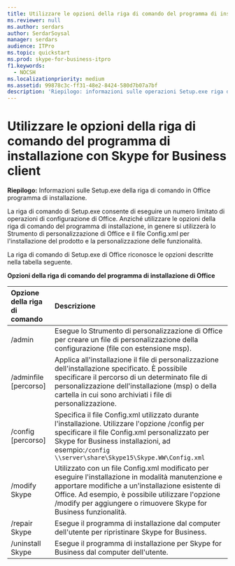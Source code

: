 ```yaml
---
title: Utilizzare le opzioni della riga di comando del programma di installazione con Skype for Business client
ms.reviewer: null
ms.author: serdars
author: SerdarSoysal
manager: serdars
audience: ITPro
ms.topic: quickstart
ms.prod: skype-for-business-itpro
f1.keywords:
  - NOCSH
ms.localizationpriority: medium
ms.assetid: 99878c3c-ff31-48e2-8424-580d7b07a7bf
description: 'Riepilogo: informazioni sulle operazioni Setup.exe riga di comando in Office installazione.'
---
```


# <a name="use-setup-command-line-options-with-skype-for-business-clients"></a>Utilizzare le opzioni della riga di comando del programma di installazione con Skype for Business client
 
**Riepilogo:** Informazioni sulle Setup.exe della riga di comando in Office programma di installazione.
  
La riga di comando di Setup.exe consente di eseguire un numero limitato di operazioni di configurazione di Office. Anziché utilizzare le opzioni della riga di comando del programma di installazione, in genere si utilizzerà lo Strumento di personalizzazione di Office e il file Config.xml per l'installazione del prodotto e la personalizzazione delle funzionalità.
  
La riga di comando di Setup.exe di Office riconosce le opzioni descritte nella tabella seguente.
  
**Opzioni della riga di comando del programma di installazione di Office**

|**Opzione della riga di comando**|**Descrizione**|
|:-----|:-----|
|/admin  <br/> |Esegue lo Strumento di personalizzazione di Office per creare un file di personalizzazione della configurazione (file con estensione msp).  <br/> |
|/adminfile [percorso]  <br/> |Applica all'installazione il file di personalizzazione dell'installazione specificato. È possibile specificare il percorso di un determinato file di personalizzazione dell'installazione (msp) o della cartella in cui sono archiviati i file di personalizzazione.  <br/> |
|/config [percorso]  <br/> |Specifica il file Config.xml utilizzato durante l'installazione. Utilizzare l'opzione /config per specificare il file Config.xml personalizzato per Skype for Business installazioni, ad esempio:`/config \\server\share\Skype15\Skype.WW\Config.xml` <br/> |
|/modify Skype  <br/> |Utilizzato con un file Config.xml modificato per eseguire l'installazione in modalità manutenzione e apportare modifiche a un'installazione esistente di Office. Ad esempio, è possibile utilizzare l'opzione /modify per aggiungere o rimuovere Skype for Business funzionalità.  <br/> |
|/repair Skype  <br/> |Esegue il programma di installazione dal computer dell'utente per ripristinare Skype for Business.  <br/> |
|/uninstall Skype  <br/> |Esegue il programma di installazione per Skype for Business dal computer dell'utente.  <br/> |
   


